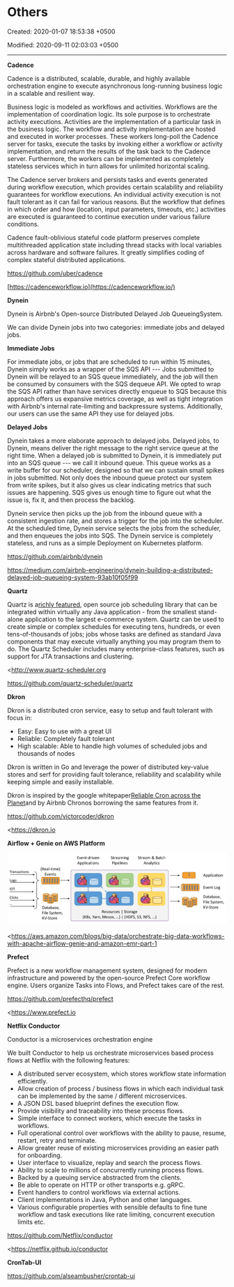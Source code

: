 # Others

Created: 2020-01-07 18:53:38 +0500

Modified: 2020-09-11 02:03:03 +0500

---

**Cadence**

Cadence is a distributed, scalable, durable, and highly available orchestration engine to execute asynchronous long-running business logic in a scalable and resilient way.



Business logic is modeled as workflows and activities. Workflows are the implementation of coordination logic. Its sole purpose is to orchestrate activity executions. Activities are the implementation of a particular task in the business logic. The workflow and activity implementation are hosted and executed in worker processes. These workers long-poll the Cadence server for tasks, execute the tasks by invoking either a workflow or activity implementation, and return the results of the task back to the Cadence server. Furthermore, the workers can be implemented as completely stateless services which in turn allows for unlimited horizontal scaling.



The Cadence server brokers and persists tasks and events generated during workflow execution, which provides certain scalability and reliability guarantees for workflow executions. An individual activity execution is not fault tolerant as it can fail for various reasons. But the workflow that defines in which order and how (location, input parameters, timeouts, etc.) activities are executed is guaranteed to continue execution under various failure conditions.



Cadence fault-oblivious stateful code platform preserves complete multithreaded application state including thread stacks with local variables across hardware and software failures. It greatly simplifies coding of complex stateful distributed applications.



<https://github.com/uber/cadence>

[https://cadenceworkflow.io](https://cadenceworkflow.io/)



**Dynein**

Dynein is Airbnb's Open-source Distributed Delayed Job QueueingSystem.



We can divide Dynein jobs into two categories: immediate jobs and delayed jobs.



**Immediate Jobs**

For immediate jobs, or jobs that are scheduled to run within 15 minutes, Dynein simply works as a wrapper of the SQS API --- Jobs submitted to Dynein will be relayed to an SQS queue immediately, and the job will then be consumed by consumers with the SQS dequeue API. We opted to wrap the SQS API rather than have services directly enqueue to SQS because this approach offers us expansive metrics coverage, as well as tight integration with Airbnb's internal rate-limiting and backpressure systems. Additionally, our users can use the same API they use for delayed jobs.



**Delayed Jobs**

Dynein takes a more elaborate approach to delayed jobs. Delayed jobs, to Dynein, means deliver the right message to the right service queue at the right time. When a delayed job is submitted to Dynein, it is immediately put into an SQS queue --- we call it inbound queue. This queue works as a write buffer for our scheduler, designed so that we can sustain small spikes in jobs submitted. Not only does the inbound queue protect our system from write spikes, but it also gives us clear indicating metrics that such issues are happening. SQS gives us enough time to figure out what the issue is, fix it, and then process the backlog.



Dynein service then picks up the job from the inbound queue with a consistent ingestion rate, and stores a trigger for the job into the scheduler. At the scheduled time, Dynein service selects the jobs from the scheduler, and then enqueues the jobs into SQS. The Dynein service is completely stateless, and runs as a simple Deployment on Kubernetes platform.



<https://github.com/airbnb/dynein>

<https://medium.com/airbnb-engineering/dynein-building-a-distributed-delayed-job-queueing-system-93ab10f05f99>



**Quartz**

Quartz is a[richly featured](http://www.quartz-scheduler.org/documentation/2.4.0-SNAPSHOT/introduction.html#features), open source job scheduling library that can be integrated within virtually any Java application - from the smallest stand-alone application to the largest e-commerce system. Quartz can be used to create simple or complex schedules for executing tens, hundreds, or even tens-of-thousands of jobs; jobs whose tasks are defined as standard Java components that may execute virtually anything you may program them to do. The Quartz Scheduler includes many enterprise-class features, such as support for JTA transactions and clustering.



<http://www.quartz-scheduler.org

<https://github.com/quartz-scheduler/quartz>



**Dkron**

Dkron is a distributed cron service, easy to setup and fault tolerant with focus in:
-   Easy: Easy to use with a great UI
-   Reliable: Completely fault tolerant
-   High scalable: Able to handle high volumes of scheduled jobs and thousands of nodes



Dkron is written in Go and leverage the power of distributed key-value stores and serf for providing fault tolerance, reliability and scalability while keeping simple and easily installable.



Dkron is inspired by the google whitepaper[Reliable Cron across the Planet](https://queue.acm.org/detail.cfm?id=2745840)and by Airbnb Chronos borrowing the same features from it.



<https://github.com/victorcoder/dkron>

<https://dkron.io



**Airflow + Genie on AWS Platform**

![mnamic cluster abstraction. central Con fi 8 tion management Regis ter big dota (Apache Vlorkflow authcging. and to Genie others) Airflow Platfvym admin scheduling Airtlo Data sto rage S3 among Others) then in A Data engineers Jobs Big data pæing platform Aæn EMR ClÆteß ](../../../media/Technologies-Apache-Others-image1.png)

<https://aws.amazon.com/blogs/big-data/orchestrate-big-data-workflows-with-apache-airflow-genie-and-amazon-emr-part-1



**Prefect**

Prefect is a new workflow management system, designed for modern infrastructure and powered by the open-source Prefect Core workflow engine. Users organize Tasks into Flows, and Prefect takes care of the rest.



<https://github.com/prefecthq/prefect>

<https://www.prefect.io



**Netflix Conductor**

Conductor is a microservices orchestration engine



We built Conductor to help us orchestrate microservices based process flows at Netflix with the following features:
-   A distributed server ecosystem, which stores workflow state information efficiently.
-   Allow creation of process / business flows in which each individual task can be implemented by the same / different microservices.
-   A JSON DSL based blueprint defines the execution flow.
-   Provide visibility and traceability into these process flows.
-   Simple interface to connect workers, which execute the tasks in workflows.
-   Full operational control over workflows with the ability to pause, resume, restart, retry and terminate.
-   Allow greater reuse of existing microservices providing an easier path for onboarding.
-   User interface to visualize, replay and search the process flows.
-   Ability to scale to millions of concurrently running process flows.
-   Backed by a queuing service abstracted from the clients.
-   Be able to operate on HTTP or other transports e.g. gRPC.
-   Event handlers to control workflows via external actions.
-   Client implementations in Java, Python and other languages.
-   Various configurable properties with sensible defaults to fine tune workflow and task executions like rate limiting, concurrent execution limits etc.



<https://github.com/Netflix/conductor>

<https://netflix.github.io/conductor



**CronTab-UI**

<https://github.com/alseambusher/crontab-ui>

